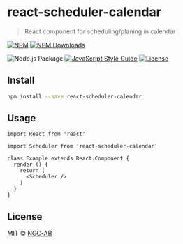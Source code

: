 # react-scheduler-calendar

> React component for scheduling/planing in calendar

[![NPM](https://img.shields.io/npm/v/react-scheduler-calendar.svg)](https://www.npmjs.com/package/react-scheduler-calendar)
[![NPM Downloads](https://img.shields.io/npm/dw/react-scheduler-calendar)](https://www.npmjs.com/package/react-scheduler-calendar)

![Node.js Package](https://github.com/NGC-AB/react-scheduler-calendar/workflows/Node.js%20Package/badge.svg)
[![JavaScript Style Guide](https://img.shields.io/badge/code_style-standard-brightgreen.svg)](https://standardjs.com)
[![License](https://img.shields.io/github/license/NGC-AB/react-scheduler-calendar.svg)](https://github.com/NGC-AB/react-scheduler-calendar/blob/master/LICENSE)


## Install

```bash
npm install --save react-scheduler-calendar
```

## Usage

```tsx
import React from 'react'

import Scheduler from 'react-scheduler-calendar'

class Example extends React.Component {
  render () {
    return (
      <Scheduler />
    )
  }
}
```

## License

MIT © [NGC-AB](https://github.com/NGC-AB)
